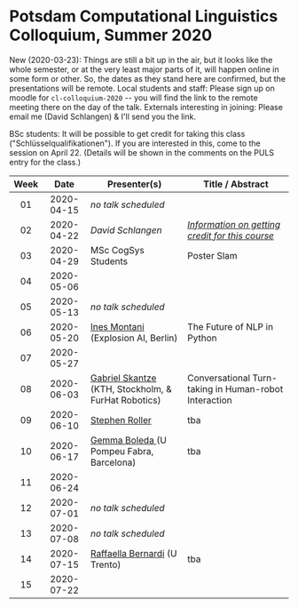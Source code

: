 # Potsdam Computational Linguistics Colloquium, Summer 2020

New (2020-03-23): Things are still a bit up in the air, but it looks like the whole semester, or at the very least major parts of it, will happen online in some form or other. So, the dates as they stand here are confirmed, but the presentations will be remote. Local students and staff: Please sign up on moodle for `cl-colloquium-2020` -- you will find the link to the remote meeting there on the day of the talk. Externals interesting in joining: Please email me (David Schlangen) & I'll send you the link.

BSc students: It will be possible to get credit for taking this class ("Schlüsselqualifikationen"). If you are interested in this, come to the session on April 22. (Details will be shown in the comments on the PULS entry for the class.)


| Week | Date | Presenter(s) | Title / Abstract|
|:------:|:------:|-----------|------|
01 | 2020-04-15 | *no talk scheduled* |  |
02 | 2020-04-22 | *David Schlangen* | [*Information on getting credit for this course*](material/01-colloq-guidelines.pdf) |
03 | 2020-04-29 | MSc CogSys Students | Poster Slam |
04 | 2020-05-06 | |  |
05 | 2020-05-13 | *no talk scheduled* |  |
06 | 2020-05-20 | [Ines Montani](https://ines.io) (Explosion AI, Berlin)| The Future of NLP in Python |
07 | 2020-05-27 | |  |
08 | 2020-06-03 | [Gabriel Skantze](https://www.kth.se/profile/skantze) (KTH, Stockholm, & FurHat Robotics)| Conversational Turn-taking in Human-robot Interaction  |
09 | 2020-06-10 |[Stephen Roller](https://stephenroller.com/)  | tba |
10 | 2020-06-17 | [Gemma Boleda ](https://gboleda.github.io) (U Pompeu Fabra, Barcelona)| tba  |
11 | 2020-06-24 | |  |
12 | 2020-07-01 | *no talk scheduled* |  |
13 | 2020-07-08 |  *no talk scheduled* |  |
14 | 2020-07-15 | [Raffaella Bernardi](http://disi.unitn.it/~bernardi/) (U Trento)| tba  |
15 | 2020-07-22 | |  |
